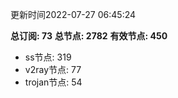 更新时间2022-07-27 06:45:24

**总订阅: 73**
**总节点: 2782**
**有效节点: 450**
- ss节点: 319
- v2ray节点: 77
- trojan节点: 54
